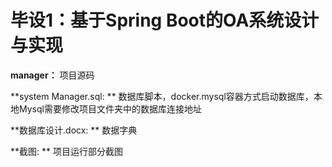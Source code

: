 # 毕设1：基于Spring Boot的OA系统设计与实现

**manager：** 项目源码

**system Manager.sql: ** 数据库脚本，docker.mysql容器方式启动数据库，本地Mysql需要修改项目文件夹中的数据库连接地址

**数据库设计.docx: ** 数据字典

**截图: ** 项目运行部分截图



